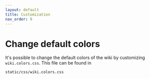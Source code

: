 ```yaml
---
layout: default
title: Customization
nav_order: 9
---
```


# Change default colors

It's possible to change the default colors of the wiki by customizing `wiki.colors.css`. This file can be found in 

```
static/css/wiki.colors.css
```
